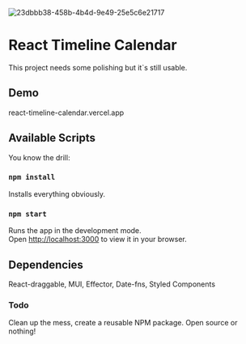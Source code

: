![23dbbb38-458b-4b4d-9e49-25e5c6e21717](https://user-images.githubusercontent.com/44131241/192805191-3306e2c8-7031-483f-a671-3d46cce01306.png)

# React Timeline Calendar

This project needs some polishing but it`s still usable.

## Demo

react-timeline-calendar.vercel.app

## Available Scripts

You know the drill:

### `npm install`

Installs everything obviously.

### `npm start`

Runs the app in the development mode.\
Open [http://localhost:3000](http://localhost:3000) to view it in your browser.

## Dependencies

React-draggable, MUI, Effector, Date-fns, Styled Components

### Todo

Clean up the mess, create a reusable NPM package. Open source or nothing!
